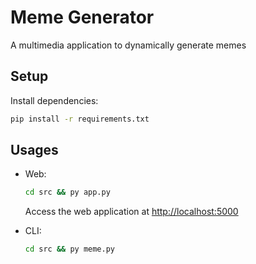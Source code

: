 # Meme Generator

A multimedia application to dynamically generate memes

## Setup

Install dependencies:

```cmd
pip install -r requirements.txt
```

## Usages

- Web:

  ```cmd
  cd src && py app.py
  ```

  Access the web application at <http://localhost:5000>
- CLI:

  ```cmd
  cd src && py meme.py
  ```
